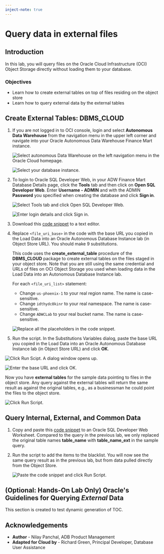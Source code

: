 ```yaml
---
inject-note: true
---
```

# Query data in external files

## Introduction

In this lab, you will query files on the Oracle Cloud Infrastructure (OCI) Object Storage directly without loading them to your database.

### Objectives

-   Learn how to create external tables on top of files residing on the object store
-   Learn how to query external data by the external tables

## Create External Tables: DBMS_CLOUD

1.  If you are not logged in to OCI console, login and select **Autonomous Data Warehouse** from the navigation menu in the upper left corner and navigate into your Oracle Autonomous Data Warehouse Finance Mart instance.

    ![Select autonomous Data Warehouse on the left navigation menu in the Oracle Cloud homepage.](images/step1.1-LabGuide1-39fb4a5b.png " ")

    ![Select your database instance.](images/step1.1-adb.png " ")

2.  To login to Oracle SQL Developer Web, in your ADW Finance Mart Database Details page, click the **Tools** tab and then click on **Open SQL Developer Web**. Enter **Username - ADMIN** and with the ADMIN **Password** you specified when creating the database and click **Sign in**. 

    ![Select Tools tab and click Open SQL Developer Web.](./images/open_sql_developer_web.jpg " ")

    ![Enter login details and click Sign in.](./images/step1.2-Picture100-16.png " ")

3. Download this [code snippet](/files/create_external_tables_without_base_url.txt) to a text editor.

4. Replace `<file_uri_base>` in the code with the base URL you copied in the Load Data into an Oracle Autonomous Database Instance lab (in Object Store URL). You should make 9 substitutions.

    This code uses the **create\_external\_table** procedure of the **DBMS\_CLOUD** package to create external tables on the files staged in your object store. Note that you are still using the same credential and URLs of files on OCI Object Storage you used when loading data in the Load Data into an Autonomous Database Instance lab.

    For each `<file_uri_list>` statement:

    - Change `us-phoenix-1` to your real region name. The name is case-sensitive.
    - Change `idthydc0kinr` to your real namespace. The name is case-sensitive.
    - Change `ADWCLab` to your real bucket name. The name is case-sensitive.

    ![Replace all the placeholders in the code snippet.](./images/step1.4.png " ")

5.  Run the script. In the Substitutions Variables dialog, paste the base URL you copied in the Load Data into an Oracle Autonomous Database Instance lab (in Object Store URL) and click **OK**.

  ![Click Run Scipt. A dialog window opens up.](./images/step1.5.png " ")

  ![Enter the base URL and click OK.](./images/substitution-variables.png " ")

Now you have **external tables** for the sample data pointing to files in the object store. Any query against the external tables will return the same result as against the original tables, e.g., as a businessman he could point the files to the object store.

   ![Click Run Script.](./images/run_script_create_ext_tables_without_base_url.png " ")

## Query Internal, External, and Common Data

1.  Copy and paste this [code snippet](./files/query_external_data.txt) to an Oracle SQL Developer Web Worksheet. Compared to the query in the previous lab, we only replaced the original table names **table\_name** with **table\_name\_ext** in the sample query.

2.  Run the script to add the items to the blacklist. You will now see the same query result as in the previous lab, but from data pulled directly from the Object Store.

    ![Paste the code snippet and click Run Script.](images/external_table_query_results.jpg " ")

## (Optional: Hands-On Lab Only) Oracle's Guidelines for Querying *External* Data

This section is created to test dynamic generation of TOC.

## Acknowledgements

- **Author** - Nilay Panchal, ADB Product Management
- **Adapted for Cloud by** - Richard Green, Principal Developer, Database User Assistance


